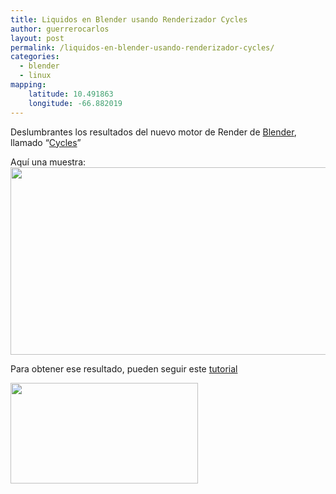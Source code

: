 ```yaml
---
title: Liquidos en Blender usando Renderizador Cycles
author: guerrerocarlos
layout: post
permalink: /liquidos-en-blender-usando-renderizador-cycles/
categories:
  - blender
  - linux
mapping:
    latitude: 10.491863 
    longitude: -66.882019
---
```

Deslumbrantes los resultados del nuevo motor de Render de [Blender][1], llamado &#8220;[Cycles][2]&#8221;

Aquí una muestra:  
[<img src="http://blog.carlosguerrero.com/wp-content/uploads/2012/09/Liquidos_Cycles.png" alt="" title="Liquidos_Cycles" width="600" height="300" class="aligncenter size-medium wp-image-514" />][3]

Para obtener ese resultado, pueden seguir este [tutorial][4]

[<img src="http://blog.carlosguerrero.com/wp-content/uploads/2012/09/Captura-de-pantalla-2012-09-15-a-las-21.16.34-300x161.png" alt="" title="Así se ve Blender 2.6" width="300" height="161" class="aligncenter size-medium wp-image-517" />][5]

 [1]: http://blender.org/
 [2]: http://wiki.blender.org/index.php/Doc:ES/2.6/Manual/Render/Cycles
 [3]: http://blog.carlosguerrero.com/wp-content/uploads/2012/09/Liquidos_Cycles.png
 [4]: http://www.blenderguru.com/videos/create-a-realistic-water-simulation
 [5]: http://blog.carlosguerrero.com/wp-content/uploads/2012/09/Captura-de-pantalla-2012-09-15-a-las-21.16.34.png
